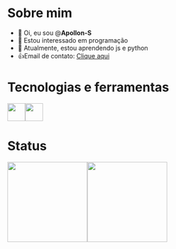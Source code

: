 # Sobre mim

- 👋 Oi, eu sou @**Apollon-S**
- 👀 Estou interessado em programação
- 🌱 Atualmente, estou aprendendo js e python
- 👍Email de contato: <a href="mailto:matheusvaristelom@gmail.com" target="_blank">Clique aqui</a>

# Tecnologias e ferramentas
<img src="https://cdn.jsdelivr.net/gh/devicons/devicon/icons/python/python-original.svg" width = "40" height = "40"/><img src="https://cdn.jsdelivr.net/gh/devicons/devicon/icons/javascript/javascript-original.svg" width = "40" height = "40"/>
 
 # Status
 <div>
<a href="https://github.com/Apollon-S">
<img height="180em" src="https://github-readme-stats.vercel.app/api/top-langs/?username=Apollon-S&layout=compact&langs_count=7&theme=dracula"/><img height="180em" src="https://github-readme-stats.vercel.app/api?username=Apollon-S&show_icons=true&theme=dracula&include_all_commits=true&count_private=true"/>
</div>         
         

<!---
Apollon-S/Apollon-S is a ✨ special ✨ repository because its `README.md` (this file) appears on your GitHub profile.
You can click the Preview link to take a look at your changes.
--->

